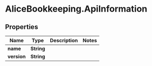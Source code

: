 # AliceBookkeeping.ApiInformation

## Properties

Name | Type | Description | Notes
------------ | ------------- | ------------- | -------------
**name** | **String** |  | 
**version** | **String** |  | 


